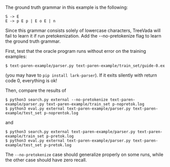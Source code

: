 The ground truth grammar in this example is the following:
```
S -> E
E -> p E p | E o E | n
```
Since this grammar consists solely of lowercase characters, TreeVada will fail to learn it if run pretokenization. Add the --no-pretokenize flag to learn the ground truth grammar.

First, test that the oracle program runs without error on the training examples:
```
$ text-paren-example/parser.py text-paren-example/train_set/guide-0.ex
```
(you may have to `pip install lark-parser`). If it exits silently with return code 0, everything is ok!

Then, compare the results of
```
$ python3 search.py external --no-pretokenize text-paren-example/parser.py text-paren-example/train_set p-nopretok.log
$ python3 eval.py external text-paren-example/parser.py text-paren-example/test_set p-noprentok.log
```
and
```
$ python3 search.py external text-paren-example/parser.py text-paren-example/train_set p-pretok.log
$ python3 eval.py external text-paren-example/parser.py text-paren-example/test_set p-pretok.log
```
The `--no-pretokenize` case should generalize properly on some runs, while the other case should have zero recall. 
